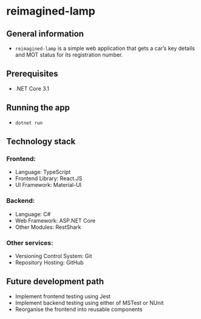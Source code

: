 # reimagined-lamp

## General information

- `reimagined-lamp` is a simple web application that gets a car’s key details and MOT status for its registration number.

## Prerequisites 

- .NET Core 3.1

## Running the app

- `dotnet run`

## Technology stack

### Frontend:

- Language: TypeScript
- Frontend Library: React.JS
- UI Framework: Material-UI 

### Backend:

- Language: C#
- Web Framework: ASP.NET Core
- Other Modules: RestShark

### Other services:

- Versioning Control System: Git
- Repository Hosting: GitHub

## Future development path

- Implement frontend testing using Jest
- Implement backend testing using either of MSTest or NUnit
- Reorganise the frontend into reusable components
